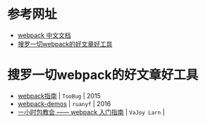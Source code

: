 # 参考网址
* [webpack 中文文档](https://doc.webpack-china.org/)
* [搜罗一切webpack的好文章好工具](https://github.com/webpack-china/awesome-webpack-cn/)
# 搜罗一切webpack的好文章好工具
* [webpack指南](https://webpack.toobug.net/zh-cn/) | `TooBug` | 2015
* [webpack-demos](https://github.com/ruanyf/webpack-demos) | `ruanyf` | 2016
* [一小时包教会 —— webpack 入门指南](http://www.cnblogs.com/vajoy/p/4650467.html) | `VaJoy Larn` | 